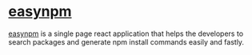# [easynpm](https://easynpm-7c7ed.firebaseapp.com/)


[easynpm](http://startbootstrap.com/template-overviews/freelancer/) is a single page react application that helps the developers to search packages and generate npm install commands easily and fastly.
